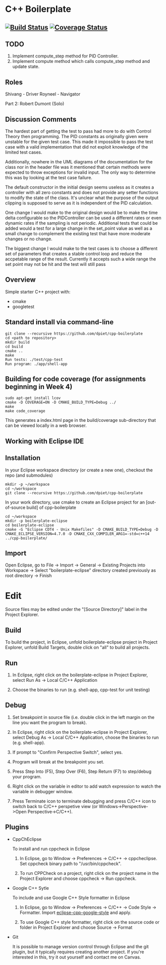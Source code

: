 # C++ Boilerplate
[![Build Status](https://travis-ci.org/shivaang12/week_4.svg?branch=master)](https://travis-ci.org/shivaang12/week_4)
[![Coverage Status](https://coveralls.io/repos/github/shivaang12/week_4/badge.svg?branch=master)](https://coveralls.io/github/shivaang12/week_4?branch=master)
---

## TODO
1. Implement compute_step method for PID Controller.
2. Implement compute method which calls compute_step method and update state.

## Roles

Shivang - Driver
Royneel - Navigator

Part 2: Robert Dumont (Solo)

## Discussion Comments
The hardest part of getting the test to pass had more to do with Control Theory then programming.  The PID constants as originally given were unstable for the given test case.  This made it impossible to pass the test case with a valid implementation that did not exploit knowledge of the limited test cases.

Additionally, nowhere in the UML diagrams of the documentation for the class nor in the header file was it mentioned that certain methods were expected to throw exceptions for invalid input.  The only way to determine this was by looking at the test case failure.  

The default constructor in the initial design seems useless as it creates a controller with all zero constants and does not provide any setter functions to modify the state of the class. It's unclear what the purpose of the output clipping is supposed to serve as it is independent of the PID calculation. 

One change I would make to the original design would be to make the time delta configurable so the PIDController can be used a different rates or even dynamic rates if the sampling is not periodic.  Additional tests that could be added would a test for a large change in the set_point value as well as a small change to complement the existing test that have more moderate changes or no change.  

The biggest change I would make to the test cases is to choose a different set of parameters that creates a stable control loop and reduce the accpetable range of the result.  Currently it accepts such a wide range the set point may not be hit and the test will still pass

## Overview

Simple starter C++ project with:

- cmake
- googletest

## Standard install via command-line
```
git clone --recursive https://github.com/dpiet/cpp-boilerplate
cd <path to repository>
mkdir build
cd build
cmake ..
make
Run tests: ./test/cpp-test
Run program: ./app/shell-app
```

## Building for code coverage (for assignments beginning in Week 4)
```
sudo apt-get install lcov
cmake -D COVERAGE=ON -D CMAKE_BUILD_TYPE=Debug ../
make
make code_coverage
```
This generates a index.html page in the build/coverage sub-directory that can be viewed locally in a web browser.

## Working with Eclipse IDE ##

## Installation

In your Eclipse workspace directory (or create a new one), checkout the repo (and submodules)
```
mkdir -p ~/workspace
cd ~/workspace
git clone --recursive https://github.com/dpiet/cpp-boilerplate
```

In your work directory, use cmake to create an Eclipse project for an [out-of-source build] of cpp-boilerplate

```
cd ~/workspace
mkdir -p boilerplate-eclipse
cd boilerplate-eclipse
cmake -G "Eclipse CDT4 - Unix Makefiles" -D CMAKE_BUILD_TYPE=Debug -D CMAKE_ECLIPSE_VERSION=4.7.0 -D CMAKE_CXX_COMPILER_ARG1=-std=c++14 ../cpp-boilerplate/
```

## Import

Open Eclipse, go to File -> Import -> General -> Existing Projects into Workspace -> 
Select "boilerplate-eclipse" directory created previously as root directory -> Finish

# Edit

Source files may be edited under the "[Source Directory]" label in the Project Explorer.


## Build

To build the project, in Eclipse, unfold boilerplate-eclipse project in Project Explorer,
unfold Build Targets, double click on "all" to build all projects.

## Run

1. In Eclipse, right click on the boilerplate-eclipse in Project Explorer,
select Run As -> Local C/C++ Application

2. Choose the binaries to run (e.g. shell-app, cpp-test for unit testing)


## Debug


1. Set breakpoint in source file (i.e. double click in the left margin on the line you want 
the program to break).

2. In Eclipse, right click on the boilerplate-eclipse in Project Explorer, select Debug As -> 
Local C/C++ Application, choose the binaries to run (e.g. shell-app).

3. If prompt to "Confirm Perspective Switch", select yes.

4. Program will break at the breakpoint you set.

5. Press Step Into (F5), Step Over (F6), Step Return (F7) to step/debug your program.

6. Right click on the variable in editor to add watch expression to watch the variable in 
debugger window.

7. Press Terminate icon to terminate debugging and press C/C++ icon to switch back to C/C++ 
perspetive view (or Windows->Perspective->Open Perspective->C/C++).


## Plugins

- CppChEclipse

    To install and run cppcheck in Eclipse

    1. In Eclipse, go to Window -> Preferences -> C/C++ -> cppcheclipse.
    Set cppcheck binary path to "/usr/bin/cppcheck".

    2. To run CPPCheck on a project, right click on the project name in the Project Explorer 
    and choose cppcheck -> Run cppcheck.


- Google C++ Sytle

    To include and use Google C++ Style formatter in Eclipse

    1. In Eclipse, go to Window -> Preferences -> C/C++ -> Code Style -> Formatter. 
    Import [eclipse-cpp-google-style][reference-id-for-eclipse-cpp-google-style] and apply.

    2. To use Google C++ style formatter, right click on the source code or folder in 
    Project Explorer and choose Source -> Format

[reference-id-for-eclipse-cpp-google-style]: https://raw.githubusercontent.com/google/styleguide/gh-pages/eclipse-cpp-google-style.xml

- Git

    It is possible to manage version control through Eclipse and the git plugin, but it typically requires creating another project. If you're interested in this, try it out yourself and contact me on Canvas.
